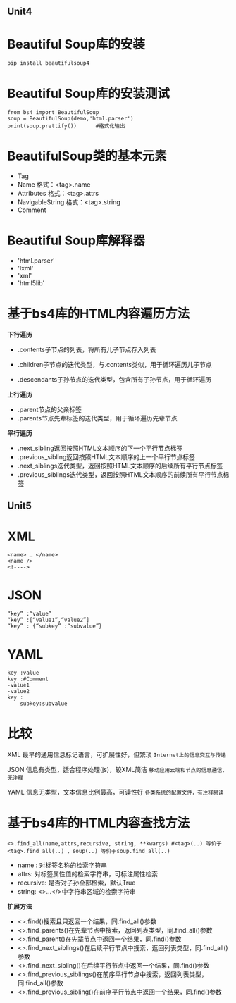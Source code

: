 ## Unit4   

# Beautiful Soup库的安装 
	pip install beautifulsoup4     
 
# Beautiful Soup库的安装测试   
	from bs4 import BeautifulSoup
	soup = BeautifulSoup(demo,'html.parser')
	print(soup.prettify())      #格式化输出

# BeautifulSoup类的基本元素   
* Tag
* Name 格式：<tag\>.name
* Attributes 格式：<tag\>.attrs
* NavigableString 格式：<tag\>.string
* Comment   
# Beautiful Soup库解释器   
* 'html.parser' 
* 'lxml'
* 'xml'
* 'html5lib'   
# 基于bs4库的HTML内容遍历方法   
__下行遍历__      
   
* .contents子节点的列表，将<tag>所有儿子节点存入列表   

* .children子节点的迭代类型，与.contents类似，用于循环遍历儿子节点   
* .descendants子孙节点的迭代类型，包含所有子孙节点，用于循环遍历

  
   
__上行遍历__           

* .parent节点的父亲标签
* .parents节点先辈标签的迭代类型，用于循环遍历先辈节点   

__平行遍历__   

* .next_sibling返回按照HTML文本顺序的下一个平行节点标签    
* .previous_sibling返回按照HTML文本顺序的上一个平行节点标签 
* .next_siblings迭代类型，返回按照HTML文本顺序的后续所有平行节点标签 
* .previous_siblings迭代类型，返回按照HTML文本顺序的前续所有平行节点标签

## Unit5
# XML
	<name> … </name>   
	<name />   
	<!‐‐‐‐>   

# JSON
	“key” :“value”
	“key” :[“value1”,“value2”] 
	“key” : {“subkey” :“subvalue”}
  
# YAML  
	key :value
	key :#Comment 
	‐value1 
	‐value2     
	key :
		subkey:subvalue
# 比较
XML 最早的通用信息标记语言，可扩展性好，但繁琐 `Internet上的信息交互与传递`   

JSON 信息有类型，适合程序处理(js)，较XML简洁 `移动应用云端和节点的信息通信，无注释`   

YAML  信息无类型，文本信息比例最高，可读性好 `各类系统的配置文件，有注释易读`

# 基于bs4库的HTML内容查找方法
	<>.find_all(name,attrs,recursive, string, **kwargs) #<tag>(..) 等价于<tag>.find_all(..) ，soup(..) 等价于soup.find_all(..)
* name : 对标签名称的检索字符串 
* attrs: 对标签属性值的检索字符串，可标注属性检索 
* recursive: 是否对子孙全部检索，默认True 
* string: <>…</>中字符串区域的检索字符串

__扩展方法__    

* <>.find()搜索且只返回一个结果，同.find_all()参数
* <>.find_parents()在先辈节点中搜索，返回列表类型，同.find_all()参数
* <>.find_parent()在先辈节点中返回一个结果，同.find()参数
* <>.find_next_siblings()在后续平行节点中搜索，返回列表类型，同.find_all()参数
* <>.find_next_sibling()在后续平行节点中返回一个结果，同.find()参数
* <>.find_previous_siblings()在前序平行节点中搜索，返回列表类型，同.find_all()参数
* <>.find_previous_sibling()在前序平行节点中返回一个结果，同.find()参数

 
